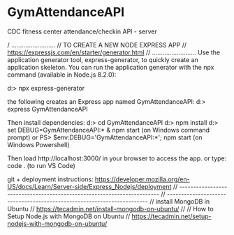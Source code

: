 # GymAttendanceAPI
CDC fitness center attendance/checkin API - server

/ .........................
// TO CREATE A NEW NODE EXPRESS APP
// https://expressjs.com/en/starter/generator.html
// .........................
 Use the application generator tool, express-generator, to quickly create an application skeleton.
 You can run the application generator with the npx command (available in Node.js 8.2.0):

  d:> npx express-generator
  
 the following creates an Express app named GymAttendanceAPI:
  d:> express GymAttendanceAPI

 Then install dependencies:
  d:> cd GymAttendanceAPI
  d:> npm install
  d:> set DEBUG=GymAttendanceAPI:* & npm start  (on Windows command prompt)
 or
  PS> $env:DEBUG='GymAttendanceAPI:*'; npm start    (on Windows Powershell)

  Then load http://localhost:3000/ in your browser to access the app.
  or type:  code .   (to run VS Code)

 git + deployment instructions: https://developer.mozilla.org/en-US/docs/Learn/Server-side/Express_Nodejs/deployment
// -----------------------------------------------------------------------
// -----------------------------------------------------------------------
// install MongoDB in Ubuntu
// https://tecadmin.net/install-mongodb-on-ubuntu/
//
// How to Setup Node.js with MongoDB on Ubuntu
//  https://tecadmin.net/setup-nodejs-with-mongodb-on-ubuntu/

